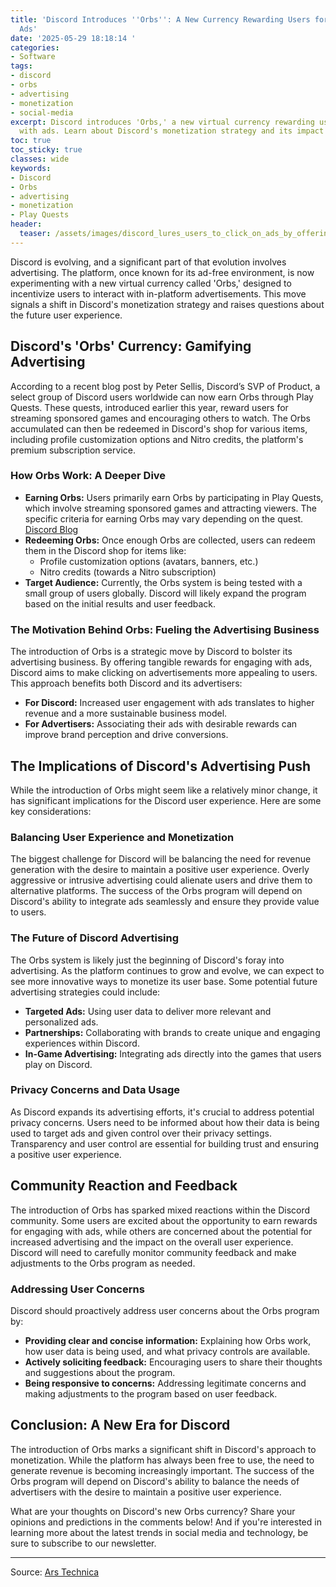```yaml
---
title: 'Discord Introduces ''Orbs'': A New Currency Rewarding Users for Engaging with
  Ads'
date: '2025-05-29 18:18:14 '
categories:
- Software
tags:
- discord
- orbs
- advertising
- monetization
- social-media
excerpt: Discord introduces 'Orbs,' a new virtual currency rewarding users for engaging
  with ads. Learn about Discord's monetization strategy and its impact on users.
toc: true
toc_sticky: true
classes: wide
keywords:
- Discord
- Orbs
- advertising
- monetization
- Play Quests
header:
  teaser: /assets/images/discord_lures_users_to_click_on_ads_by_offering_th_20250529181814.jpg
---
```


Discord is evolving, and a significant part of that evolution involves advertising. The platform, once known for its ad-free environment, is now experimenting with a new virtual currency called 'Orbs,' designed to incentivize users to interact with in-platform advertisements. This move signals a shift in Discord's monetization strategy and raises questions about the future user experience.

## Discord's 'Orbs' Currency: Gamifying Advertising

According to a recent blog post by Peter Sellis, Discord’s SVP of Product, a select group of Discord users worldwide can now earn Orbs through Play Quests. These quests, introduced earlier this year, reward users for streaming sponsored games and encouraging others to watch. The Orbs accumulated can then be redeemed in Discord's shop for various items, including profile customization options and Nitro credits, the platform's premium subscription service.

### How Orbs Work: A Deeper Dive

*   **Earning Orbs:** Users primarily earn Orbs by participating in Play Quests, which involve streaming sponsored games and attracting viewers. The specific criteria for earning Orbs may vary depending on the quest. [Discord Blog](https://discord.com/blog)
*   **Redeeming Orbs:** Once enough Orbs are collected, users can redeem them in the Discord shop for items like:
    *   Profile customization options (avatars, banners, etc.)
    *   Nitro credits (towards a Nitro subscription)
*   **Target Audience:** Currently, the Orbs system is being tested with a small group of users globally. Discord will likely expand the program based on the initial results and user feedback.

### The Motivation Behind Orbs: Fueling the Advertising Business

The introduction of Orbs is a strategic move by Discord to bolster its advertising business. By offering tangible rewards for engaging with ads, Discord aims to make clicking on advertisements more appealing to users. This approach benefits both Discord and its advertisers:

*   **For Discord:** Increased user engagement with ads translates to higher revenue and a more sustainable business model.
*   **For Advertisers:** Associating their ads with desirable rewards can improve brand perception and drive conversions.

## The Implications of Discord's Advertising Push

While the introduction of Orbs might seem like a relatively minor change, it has significant implications for the Discord user experience. Here are some key considerations:

### Balancing User Experience and Monetization

The biggest challenge for Discord will be balancing the need for revenue generation with the desire to maintain a positive user experience. Overly aggressive or intrusive advertising could alienate users and drive them to alternative platforms. The success of the Orbs program will depend on Discord's ability to integrate ads seamlessly and ensure they provide value to users.

### The Future of Discord Advertising

The Orbs system is likely just the beginning of Discord's foray into advertising. As the platform continues to grow and evolve, we can expect to see more innovative ways to monetize its user base. Some potential future advertising strategies could include:

*   **Targeted Ads:** Using user data to deliver more relevant and personalized ads.
*   **Partnerships:** Collaborating with brands to create unique and engaging experiences within Discord.
*   **In-Game Advertising:** Integrating ads directly into the games that users play on Discord.

### Privacy Concerns and Data Usage

As Discord expands its advertising efforts, it's crucial to address potential privacy concerns. Users need to be informed about how their data is being used to target ads and given control over their privacy settings. Transparency and user control are essential for building trust and ensuring a positive user experience.

## Community Reaction and Feedback

The introduction of Orbs has sparked mixed reactions within the Discord community. Some users are excited about the opportunity to earn rewards for engaging with ads, while others are concerned about the potential for increased advertising and the impact on the overall user experience. Discord will need to carefully monitor community feedback and make adjustments to the Orbs program as needed.

### Addressing User Concerns

Discord should proactively address user concerns about the Orbs program by:

*   **Providing clear and concise information:** Explaining how Orbs work, how user data is being used, and what privacy controls are available.
*   **Actively soliciting feedback:** Encouraging users to share their thoughts and suggestions about the program.
*   **Being responsive to concerns:** Addressing legitimate concerns and making adjustments to the program based on user feedback.

## Conclusion: A New Era for Discord

The introduction of Orbs marks a significant shift in Discord's approach to monetization. While the platform has always been free to use, the need to generate revenue is becoming increasingly important. The success of the Orbs program will depend on Discord's ability to balance the needs of advertisers with the desire to maintain a positive user experience.

What are your thoughts on Discord's new Orbs currency? Share your opinions and predictions in the comments below! And if you're interested in learning more about the latest trends in social media and technology, be sure to subscribe to our newsletter.

---

Source: [Ars Technica](https://arstechnica.com/gadgets/2025/05/discord-lures-users-to-click-on-ads-by-offering-them-new-orbs-currency/)